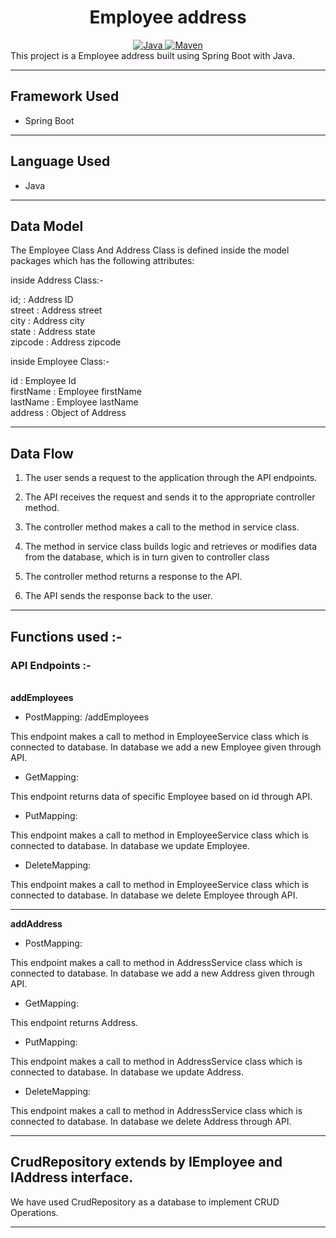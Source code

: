 <center>
<h1> Employee address </h1>
</center>
<center>
<a href="Java url">
    <img alt="Java" src="https://img.shields.io/badge/Java->=8-darkblue.svg" />
</a>
<a href="Maven url" >
    <img alt="Maven" src="https://img.shields.io/badge/maven-3.0.5-brightgreen.svg" />
</a>
</center>
This project is a Employee address built using Spring Boot with Java.

---

## Framework Used
* Spring Boot

---

## Language Used
* Java

---

## Data Model

The Employee Class And Address Class  is defined inside the model packages which has the following attributes:
   
   inside Address Class:-
   
   id; : Address ID <br>
   street : Address street <br>
   city : Address city <br>
   state : Address state <br>
   zipcode : Address zipcode <br>
  
   
   
   inside Employee Class:- <br>
   
   id : Employee Id <br>
   firstName : Employee firstName <br>
   lastName : Employee lastName <br>
   address : Object of Address <br>
   


---

## Data Flow

1. The user sends a request to the application through the API endpoints.
2. The API receives the request and sends it to the appropriate controller method.
3. The controller method makes a call to the method in service class.

4. The method in service class builds logic and retrieves or modifies data from the database, which is in turn given to controller class
5. The controller method returns a response to the API.
6. The API sends the response back to the user.

---

## Functions used :-

### API Endpoints :-
</br>
<b> addEmployees </b>

* PostMapping: /addEmployees 

This endpoint makes a call to method in EmployeeService class which is connected to database. In database we add a new Employee given through API.


* GetMapping: 

This endpoint returns data of specific Employee based on id through API.


* PutMapping: 

This endpoint makes a call to method in EmployeeService class which is connected to database. In database we update Employee.


* DeleteMapping: 

This endpoint makes a call to method in EmployeeService class which is connected to database. In database we delete Employee through API.


---
<b> addAddress </b>

* PostMapping: 

This endpoint makes a call to method in AddressService class which is connected to database. In database we add a new Address given through API.


* GetMapping: 

This endpoint returns Address.


* PutMapping: 

This endpoint makes a call to method in AddressService class which is connected to database. In database we update Address.


* DeleteMapping: 

This endpoint makes a call to method in AddressService class which is connected to database. In database we delete Address through API.




---

## CrudRepository extends by IEmployee and IAddress interface.


We have used CrudRepository as a database to implement CRUD Operations.

---

